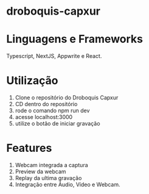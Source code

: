 # droboquis-capxur

# Linguagens e Frameworks
Typescript, NextJS, Appwrite e React.

# Utilização
1) Clone o repositório do Droboquis Capxur
2) CD dentro do repositório
3) rode o comando npm run dev
4) acesse localhost:3000
5) utilize o botão de iniciar gravação

# Features
1) Webcam integrada a captura
2) Preview da webcam
3) Replay da ultima gravação
4) Integração entre Áudio, Vídeo e Webcam.
